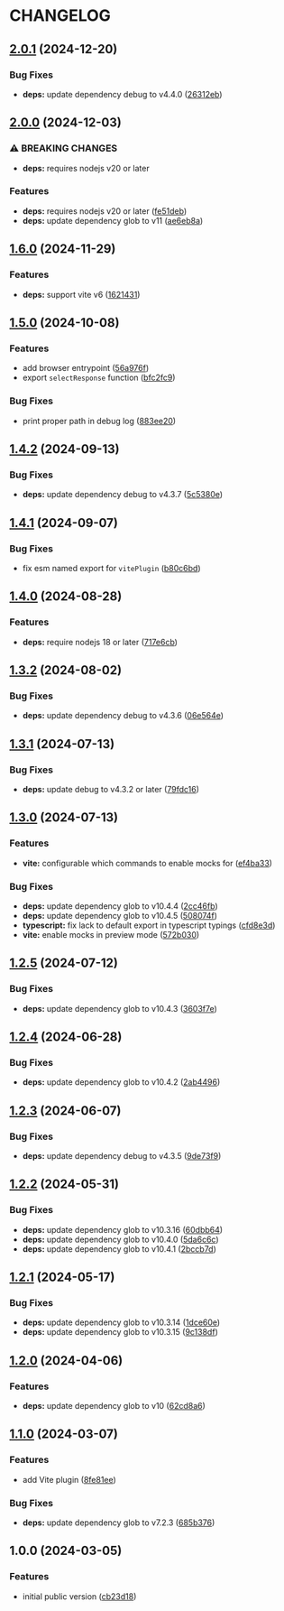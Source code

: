 # CHANGELOG

## [2.0.1](https://github.com/Forsakringskassan/apimock-express/compare/v2.0.0...v2.0.1) (2024-12-20)

### Bug Fixes

* **deps:** update dependency debug to v4.4.0 ([26312eb](https://github.com/Forsakringskassan/apimock-express/commit/26312ebc2aca8f8446d691d24cd0527450f75b45))

## [2.0.0](https://github.com/Forsakringskassan/apimock-express/compare/v1.6.0...v2.0.0) (2024-12-03)


### ⚠ BREAKING CHANGES

* **deps:** requires nodejs v20 or later

### Features

* **deps:** requires nodejs v20 or later ([fe51deb](https://github.com/Forsakringskassan/apimock-express/commit/fe51deb90f00ee1129b1998d0f34ada62b3ac020))
* **deps:** update dependency glob to v11 ([ae6eb8a](https://github.com/Forsakringskassan/apimock-express/commit/ae6eb8ac501bb417a581d82bd3fd4cce916d5d21))

## [1.6.0](https://github.com/Forsakringskassan/apimock-express/compare/v1.5.0...v1.6.0) (2024-11-29)


### Features

* **deps:** support vite v6 ([1621431](https://github.com/Forsakringskassan/apimock-express/commit/1621431d33b0f6df14c6f430962c048d45e1a55d))

## [1.5.0](https://github.com/Forsakringskassan/apimock-express/compare/v1.4.2...v1.5.0) (2024-10-08)


### Features

* add browser entrypoint ([56a976f](https://github.com/Forsakringskassan/apimock-express/commit/56a976f48194a51c2b4a732c9d439b21fd043e1f))
* export `selectResponse` function ([bfc2fc9](https://github.com/Forsakringskassan/apimock-express/commit/bfc2fc9adc16a45782ed51378a511c8e78866886))


### Bug Fixes

* print proper path in debug log ([883ee20](https://github.com/Forsakringskassan/apimock-express/commit/883ee2035fdadb062f6812be6e9e393ea36abd55))

## [1.4.2](https://github.com/Forsakringskassan/apimock-express/compare/v1.4.1...v1.4.2) (2024-09-13)


### Bug Fixes

* **deps:** update dependency debug to v4.3.7 ([5c5380e](https://github.com/Forsakringskassan/apimock-express/commit/5c5380ead53e3a130406ac1741d36d51a4f48e5d))

## [1.4.1](https://github.com/Forsakringskassan/apimock-express/compare/v1.4.0...v1.4.1) (2024-09-07)


### Bug Fixes

* fix esm named export for `vitePlugin` ([b80c6bd](https://github.com/Forsakringskassan/apimock-express/commit/b80c6bd28c6135cfb7c8ee821302c71fdc33b9f7))

## [1.4.0](https://github.com/Forsakringskassan/apimock-express/compare/v1.3.2...v1.4.0) (2024-08-28)


### Features

* **deps:** require nodejs 18 or later ([717e6cb](https://github.com/Forsakringskassan/apimock-express/commit/717e6cb77cdaf87440282a2154341e2fe95f8556))

## [1.3.2](https://github.com/Forsakringskassan/apimock-express/compare/v1.3.1...v1.3.2) (2024-08-02)


### Bug Fixes

* **deps:** update dependency debug to v4.3.6 ([06e564e](https://github.com/Forsakringskassan/apimock-express/commit/06e564e569e61111618eb9b1428cb48838561f20))

## [1.3.1](https://github.com/Forsakringskassan/apimock-express/compare/v1.3.0...v1.3.1) (2024-07-13)


### Bug Fixes

* **deps:** update debug to v4.3.2 or later ([79fdc16](https://github.com/Forsakringskassan/apimock-express/commit/79fdc16747a2589ce879c7c5135e773fe1849f56))

## [1.3.0](https://github.com/Forsakringskassan/apimock-express/compare/v1.2.5...v1.3.0) (2024-07-13)


### Features

* **vite:** configurable which commands to enable mocks for ([ef4ba33](https://github.com/Forsakringskassan/apimock-express/commit/ef4ba33e239f333fa35a58ecf72cf725987eb3d3))


### Bug Fixes

* **deps:** update dependency glob to v10.4.4 ([2cc46fb](https://github.com/Forsakringskassan/apimock-express/commit/2cc46fbc329e2cf63be7ca7219a110edd11e0f87))
* **deps:** update dependency glob to v10.4.5 ([508074f](https://github.com/Forsakringskassan/apimock-express/commit/508074f4bdd4d76a4d22ff06f49af090cde9b5c1))
* **typescript:** fix lack to default export in typescript typings ([cfd8e3d](https://github.com/Forsakringskassan/apimock-express/commit/cfd8e3d3130f31760c912b080d01a81e64878647))
* **vite:** enable mocks in preview mode ([572b030](https://github.com/Forsakringskassan/apimock-express/commit/572b030d7b68350fcd2901a2f2bd5bcaeb6af548))

## [1.2.5](https://github.com/Forsakringskassan/apimock-express/compare/v1.2.4...v1.2.5) (2024-07-12)


### Bug Fixes

* **deps:** update dependency glob to v10.4.3 ([3603f7e](https://github.com/Forsakringskassan/apimock-express/commit/3603f7ea813bfb76c56842643ae05693bb360e7b))

## [1.2.4](https://github.com/Forsakringskassan/apimock-express/compare/v1.2.3...v1.2.4) (2024-06-28)


### Bug Fixes

* **deps:** update dependency glob to v10.4.2 ([2ab4496](https://github.com/Forsakringskassan/apimock-express/commit/2ab4496e73282bcd9ade298f1f66ada4a5555e70))

## [1.2.3](https://github.com/Forsakringskassan/apimock-express/compare/v1.2.2...v1.2.3) (2024-06-07)


### Bug Fixes

* **deps:** update dependency debug to v4.3.5 ([9de73f9](https://github.com/Forsakringskassan/apimock-express/commit/9de73f9c769cbb826bd9773269e9a9048649fb3f))

## [1.2.2](https://github.com/Forsakringskassan/apimock-express/compare/v1.2.1...v1.2.2) (2024-05-31)


### Bug Fixes

* **deps:** update dependency glob to v10.3.16 ([60dbb64](https://github.com/Forsakringskassan/apimock-express/commit/60dbb64e171f42428d2ca1965b41e589c4f89430))
* **deps:** update dependency glob to v10.4.0 ([5da6c6c](https://github.com/Forsakringskassan/apimock-express/commit/5da6c6c74a34c797a8eee0244d5926e5b96cb815))
* **deps:** update dependency glob to v10.4.1 ([2bccb7d](https://github.com/Forsakringskassan/apimock-express/commit/2bccb7de40b5bc6c8b8bd96c718954bc07cbf698))

## [1.2.1](https://github.com/Forsakringskassan/apimock-express/compare/v1.2.0...v1.2.1) (2024-05-17)


### Bug Fixes

* **deps:** update dependency glob to v10.3.14 ([1dce60e](https://github.com/Forsakringskassan/apimock-express/commit/1dce60e806a37482c7fd3bf718d48277bb3827a2))
* **deps:** update dependency glob to v10.3.15 ([9c138df](https://github.com/Forsakringskassan/apimock-express/commit/9c138df6c43bdff204a0c056bfa9a207f9eaa16f))

## [1.2.0](https://github.com/Forsakringskassan/apimock-express/compare/v1.1.0...v1.2.0) (2024-04-06)


### Features

* **deps:** update dependency glob to v10 ([62cd8a6](https://github.com/Forsakringskassan/apimock-express/commit/62cd8a6b862901f0180c522ec0a312be5bf6759c))

## [1.1.0](https://github.com/Forsakringskassan/apimock-express/compare/v1.0.0...v1.1.0) (2024-03-07)


### Features

* add Vite plugin ([8fe81ee](https://github.com/Forsakringskassan/apimock-express/commit/8fe81ee95e2ed52de541c14b36fe5f7f77ba9b8e))


### Bug Fixes

* **deps:** update dependency glob to v7.2.3 ([685b376](https://github.com/Forsakringskassan/apimock-express/commit/685b376e6cefcb52aaf9966c6c37ec7528f06f43))

## 1.0.0 (2024-03-05)


### Features

* initial public version ([cb23d18](https://github.com/Forsakringskassan/apimock-express/commit/cb23d18692acef70dcd05b8e112bb111f08d51e5))
